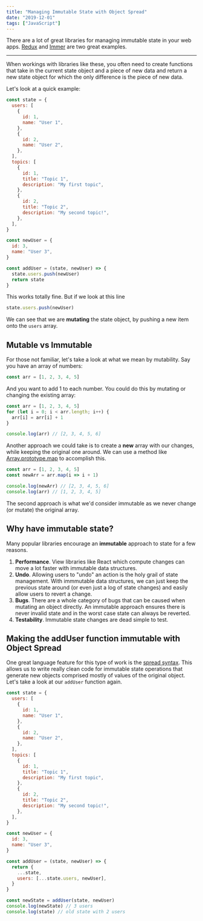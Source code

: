 ```yaml
---
title: "Managing Immutable State with Object Spread"
date: "2019-12-01"
tags: ["JavaScript"]
---
```


There are a lot of great libraries for managing immutable state in your web apps. [Redux](https://redux.js.org/) and [Immer](https://immerjs.github.io/immer/) are two great examples.

---

When workings with libraries like these, you often need to create functions that take in the current state object and a piece of new data and return a new state object for which the only difference is the piece of new data.

Let's look at a quick example:

```javascript
const state = {
  users: [
    {
      id: 1,
      name: "User 1",
    },
    {
      id: 2,
      name: "User 2",
    },
  ],
  topics: [
    {
      id: 1,
      title: "Topic 1",
      description: "My first topic",
    },
    {
      id: 2,
      title: "Topic 2",
      description: "My second topic!",
    },
  ],
}

const newUser = {
  id: 3,
  name: "User 3",
}

const addUser = (state, newUser) => {
  state.users.push(newUser)
  return state
}
```

This works totally fine. But if we look at this line

```javascript
state.users.push(newUser)
```

We can see that we are **mutating** the state object, by pushing a new item onto the `users` array.

## Mutable vs Immutable

For those not familiar, let's take a look at what we mean by mutability. Say you have an array of numbers:

```javascript
const arr = [1, 2, 3, 4, 5]
```

And you want to add 1 to each number. You could do this by mutating or changing the existing array:

```javascript
const arr = [1, 2, 3, 4, 5]
for (let i = 0; i < arr.length; i++) {
  arr[i] = arr[i] + 1
}

console.log(arr) // [2, 3, 4, 5, 6]
```

Another approach we could take is to create a **new** array with our changes, while keeping the original one around. We can use a method like [Array.prototype.map](https://developer.mozilla.org/en-US/docs/Web/JavaScript/Reference/Global_Objects/Array/map) to accomplish this.

```javascript
const arr = [1, 2, 3, 4, 5]
const newArr = arr.map(i => i + 1)

console.log(newArr) // [2, 3, 4, 5, 6]
console.log(arr) // [1, 2, 3, 4, 5]
```

The second approach is what we'd consider immutable as we never change (or mutate) the original array.

## Why have immutable state?

Many popular libraries encourage an **immutable** approach to state for a few reasons.

1. **Performance**. View libraries like React which compute changes can move a lot faster with immutable data structures.
1. **Undo**. Allowing users to "undo" an action is the holy grail of state management. With immmutable data structures, we can just keep the previous state around (or even just a log of state changes) and easily allow users to revert a change.
1. **Bugs**. There are a whole category of bugs that can be caused when mutating an object directly. An immutable approach ensures there is never invalid state and in the worst case state can always be reverted.
1. **Testability**. Immutable state changes are dead simple to test.

## Making the addUser function immutable with Object Spread

One great language feature for this type of work is the [spread syntax](https://developer.mozilla.org/en-US/docs/Web/JavaScript/Reference/Operators/Spread_syntax). This allows us to write really clean code for immutable state operations that generate new objects comprised mostly of values of the original object. Let's take a look at our `addUser` function again.

```javascript
const state = {
  users: [
    {
      id: 1,
      name: "User 1",
    },
    {
      id: 2,
      name: "User 2",
    },
  ],
  topics: [
    {
      id: 1,
      title: "Topic 1",
      description: "My first topic",
    },
    {
      id: 2,
      title: "Topic 2",
      description: "My second topic!",
    },
  ],
}

const newUser = {
  id: 3,
  name: "User 3",
}

const addUser = (state, newUser) => {
  return {
    ...state,
    users: [...state.users, newUser],
  }
}

const newState = addUser(state, newUser)
console.log(newState) // 3 users
console.log(state) // old state with 2 users
```
